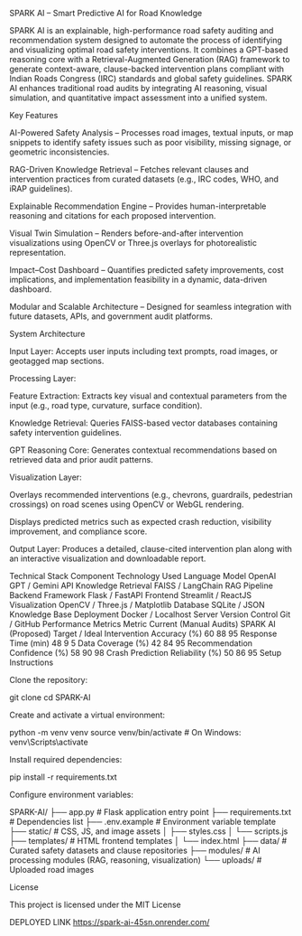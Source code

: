 SPARK AI – Smart Predictive AI for Road Knowledge

SPARK AI is an explainable, high-performance road safety auditing and recommendation system designed to automate the process of identifying and visualizing optimal road safety interventions. It combines a GPT-based reasoning core with a Retrieval-Augmented Generation (RAG) framework to generate context-aware, clause-backed intervention plans compliant with Indian Roads Congress (IRC) standards and global safety guidelines. SPARK AI enhances traditional road audits by integrating AI reasoning, visual simulation, and quantitative impact assessment into a unified system.

Key Features

AI-Powered Safety Analysis – Processes road images, textual inputs, or map snippets to identify safety issues such as poor visibility, missing signage, or geometric inconsistencies.

RAG-Driven Knowledge Retrieval – Fetches relevant clauses and intervention practices from curated datasets (e.g., IRC codes, WHO, and iRAP guidelines).

Explainable Recommendation Engine – Provides human-interpretable reasoning and citations for each proposed intervention.

Visual Twin Simulation – Renders before-and-after intervention visualizations using OpenCV or Three.js overlays for photorealistic representation.

Impact–Cost Dashboard – Quantifies predicted safety improvements, cost implications, and implementation feasibility in a dynamic, data-driven dashboard.

Modular and Scalable Architecture – Designed for seamless integration with future datasets, APIs, and government audit platforms.

System Architecture

Input Layer:
Accepts user inputs including text prompts, road images, or geotagged map sections.

Processing Layer:

Feature Extraction: Extracts key visual and contextual parameters from the input (e.g., road type, curvature, surface condition).

Knowledge Retrieval: Queries FAISS-based vector databases containing safety intervention guidelines.

GPT Reasoning Core: Generates contextual recommendations based on retrieved data and prior audit patterns.

Visualization Layer:

Overlays recommended interventions (e.g., chevrons, guardrails, pedestrian crossings) on road scenes using OpenCV or WebGL rendering.

Displays predicted metrics such as expected crash reduction, visibility improvement, and compliance score.

Output Layer:
Produces a detailed, clause-cited intervention plan along with an interactive visualization and downloadable report.

Technical Stack
Component	Technology Used
Language Model	OpenAI GPT / Gemini API
Knowledge Retrieval	FAISS / LangChain RAG Pipeline
Backend Framework	Flask / FastAPI
Frontend	Streamlit / ReactJS
Visualization	OpenCV / Three.js / Matplotlib
Database	SQLite / JSON Knowledge Base
Deployment	Docker / Localhost Server
Version Control	Git / GitHub
Performance Metrics
Metric	Current (Manual Audits)	SPARK AI (Proposed)	Target / Ideal
Intervention Accuracy (%)	60	88	95
Response Time (min)	48	9	5
Data Coverage (%)	42	84	95
Recommendation Confidence (%)	58	90	98
Crash Prediction Reliability (%)	50	86	95
Setup Instructions

Clone the repository:

git clone <repository-url>
cd SPARK-AI


Create and activate a virtual environment:

python -m venv venv
source venv/bin/activate     # On Windows: venv\Scripts\activate


Install required dependencies:

pip install -r requirements.txt


Configure environment variables:

SPARK-AI/
├── app.py                 # Flask application entry point
├── requirements.txt       # Dependencies list
├── .env.example           # Environment variable template
├── static/                # CSS, JS, and image assets
│   ├── styles.css
│   └── scripts.js
├── templates/             # HTML frontend templates
│   └── index.html
├── data/                  # Curated safety datasets and clause repositories
├── modules/               # AI processing modules (RAG, reasoning, visualization)
└── uploads/               # Uploaded road images



License

This project is licensed under the MIT License

DEPLOYED LINK https://spark-ai-45sn.onrender.com/

